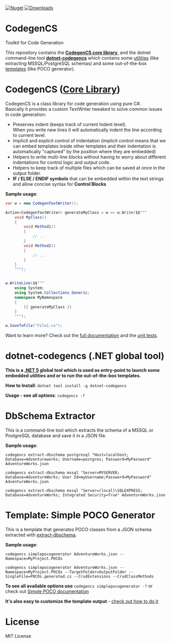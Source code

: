 [![Nuget](https://img.shields.io/nuget/v/CodegenCS?label=CodegenCS)](https://www.nuget.org/packages/CodegenCS)
[![Downloads](https://img.shields.io/nuget/dt/CodegenCS.svg)](https://www.nuget.org/packages/CodegenCS)

# CodegenCS
Toolkit for Code Generation

This repository contains the [**CodegenCS core library**](#CodegenCS-Core), and the dotnet command-line tool [**dotnet-codegencs**](#dotnet-codegencs) which contains some [utilities](#dotnet-codegencs-utilities) (like extracting MSSQL/PostgreSQL schemas) and some out-of-the-box [templates](#dotnet-codegencs-templates) (like POCO generator).
 

# <a name="CodegenCS-Core"></a> CodegenCS ([Core Library](https://github.com/Drizin/CodegenCS/tree/master/src/CodegenCS))

CodegenCS is a class library for code generation using pure C#.  
Basically it provides a custom TextWriter tweaked to solve common issues in code generation:
- Preserves indent (keeps track of current Indent level).  
  When you write new lines it will automatically indent the line according to current level. 
- Implicit and explicit control of indentation (implicit control means that we can embed templates inside other templates and their indentation is automatically "captured" by the position where they are embedded)
- Helpers to write multi-line blocks without having to worry about different indentations for control logic and output code.
- Helpers to keep track of multiple files which can be saved at once in the output folder.
- **IF / ELSE / ENDIF symbols** that can be embedded within the text strings and allow concise syntax for **Control Blocks**

**Sample usage**:

```cs
var w = new CodegenTextWriter();

Action<CodegenTextWriter> generateMyClass = w => w.Write($$"""
    void MyClass()
    {
        void Method1()
        {
            // ...
        }
        void Method2()
        {
            // ...
        }
    }
    """);


w.WriteLine($$"""
    using System;
    using System.Collections.Generic;
    namespace MyNamespace
    {
        {{ generateMyClass }}
    }
    """);

w.SaveToFile("File1.cs"); 
```

Want to learn more? Check out the [full documentation](https://github.com/Drizin/CodegenCS/tree/master/src/CodegenCS) and the [unit tests](https://github.com/Drizin/CodegenCS/tree/master/src/CodegenCS.Tests/CoreTests).

# <a name="dotnet-codegencs"></a> dotnet-codegencs (.NET global tool)

**This is a [.NET 5](https://dotnet.microsoft.com/download/dotnet/5.0) global tool which is used as entry-point to launch some embedded utilities and or to run the out-of-the-box templates.**

**How to Install**: ```dotnet tool install -g dotnet-codegencs```

**Usage - see all options**: ```codegencs -?``` 

# <a name="dotnet-codegencs-utilities"></a><a name="dotnet-codegencs-extract-dbschema"></a> DbSchema Extractor

This is a command-line tool which extracts the schema of a MSSQL or PostgreSQL database and save it in a JSON file.  

**Sample usage**:

```codegencs extract-dbschema postgresql "Host=localhost; Database=Adventureworks; Username=postgres; Password=MyPassword" AdventureWorks.json```

```codegencs extract-dbschema mssql "Server=MYSERVER; Database=AdventureWorks; User Id=myUsername;Password=MyPassword" AdventureWorks.json```

```codegencs extract-dbschema mssql "Server=(local)\SQLEXPRESS; Database=AdventureWorks; Integrated Security=True" AdventureWorks.json```

# <a name="dotnet-codegencs-templates"></a><a name="dotnet-codegencs-simplepocogenerator"></a> Template: Simple POCO Generator

This is a template that generates POCO classes from a JSON schema extracted with [extract-dbschema](#dotnet-codegencs-extract-dbschema).

**Sample usage**:

```codegencs simplepocogenerator AdventureWorks.json --Namespace=MyProject.POCOs```

```codegencs simplepocogenerator AdventureWorks.json --Namespace=MyProject.POCOs --TargetFolder=OutputFolder --SingleFile=POCOs.generated.cs --CrudExtensions --CrudClassMethods```

**To see all available options use** ```codegencs simplepocogenerator -?``` or check out [Simple POCO documentation](https://github.com/Drizin/CodegenCS/tree/master/src/CodegenCS.DbSchema.Templates/SimplePOCOGenerator/)

**It's also easy to customize the template output** - [check out how to do it](https://github.com/Drizin/CodegenCS/tree/master/src/CodegenCS.DbSchema.Templates/SimplePOCOGenerator/#customizing)


<!-- # Template: Entity Framework Core

This is a template (still in beta) that generates EntityFrameworkCore Entities and DbContext from a JSON schema extracted with [extract-dbschema](#dotnet-codegencs-extract-dbschema).

Sample usage:

```codegencs efcoregenerator AdventureWorks.json --TargetFolder=OutputFolder --Namespace=MyProject.POCOs --DbContextName=AdventureWorksDbContext``` -->


<!-- # Contributing

This is a brand new project, and your contribution can help a lot.  

**Would you like to collaborate or share your own template?**  

Please submit a pull-request or if you prefer you can [contact me](https://rdrizin.com/pages/Contact/) to discuss your idea.


Some ideas for new features or templates:
- Port [DbSchema.Extractor](https://github.com/Drizin/CodegenCS/tree/master/src/CodegenCS.DbSchema.Extractor) to other database vendors
- Generate Dapper/Petapoco classes from database schema files - check [**Simple POCO Generator**](#dotnet-codegencs-simplepocogenerator)
- Generate EF Core Entities/DBContext
- Generate REST Web API endpoints from OpenAPI YAML
- Generate Nancy endpoints for retrieving/updating business entities
- Generate REST or SOAP web service wrappers (client)
- Generate ASP.NET MVC (Razor Views CSHTML and Controllers) to display and edit business entities
- Data Access Objects from database schema files
- Object caching
- Application-level database journaling


## History
- 2020-07-19: New project/scripts [Simple POCO Generator](https://github.com/Drizin/CodegenCS/tree/master/src/CodegenCS.DbSchema.Templates/SimplePOCOGenerator/) to create POCOs (Dapper or other ORM) based on a Database Schema in JSON file
- 2020-07-12: Fluent API and other major changes
- 2020-07-05: New projects/utilities [CodegenCS.DbSchema](https://github.com/Drizin/CodegenCS/tree/master/src/CodegenCS.DbSchema) and [CodegenCS.DbSchema.Extractor](https://github.com/Drizin/CodegenCS/tree/master/src/CodegenCS.DbSchema.Extractor) to reverse engineer MSSQL/PostgreSQL databases into JSON schema
- 2020-07-05: [Blog post](https://rdrizin.com/code-generation-in-c-csx-extracting-sql-server-schema/) (and [this](https://rdrizin.com/code-generation-csx-scripts-part1/)) about extracting the schema using Powershell -> CSX (Roslyn) -> CodegenCS
- 2019-10-30: Published Sample Template [EF 6 POCO Generator](https://github.com/Drizin/CodegenCS/tree/master/src/Templates/EF6-POCO-Generator)
- 2019-09-22: Initial public version. See [blog post here](http://rdrizin.com/yet-another-code-generator/)
 -->


# License
MIT License
